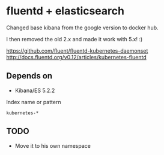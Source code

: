 # fluentd + elasticsearch

Changed base kibana from the google version to docker hub.

I then removed the old 2.x and made it work with 5.x! :)

https://github.com/fluent/fluentd-kubernetes-daemonset
http://docs.fluentd.org/v0.12/articles/kubernetes-fluentd

## Depends on

- Kibana/ES 5.2.2

Index name or pattern

    kubernetes-*

## TODO

- Move it to his own namespace
